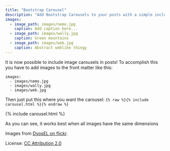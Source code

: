 ```yaml
---
title: "Bootstrap Carousel"
description: "Add Bootstrap Carousels to your posts with a simple include!"
images:
  - image_path: images/nemo.jpg
    caption: Add caption here...
  - image_path: images/wally.jpg
    caption: Green mountains
  - image_path: images/web.jpg
    caption: Abstract weblike thingy
---
```


It is now possible to include image carousels in posts!
To accomplish this you have to add images to the front matter like this:

```
images:
  - images/nemo.jpg
  - images/wally.jpg
  - images/web.jpg
```

Then just put this where you want the carousel:
`{% raw %}{% include carousel.html %}{% endraw %}`

{% include carousel.html %}

As you can see, it works best when all images have the same dimensions

Images from [DyosEL on flickr](https://www.flickr.com/photos/censto/).

License: [CC Attribution 2.0](https://creativecommons.org/licenses/by/2.0/)
